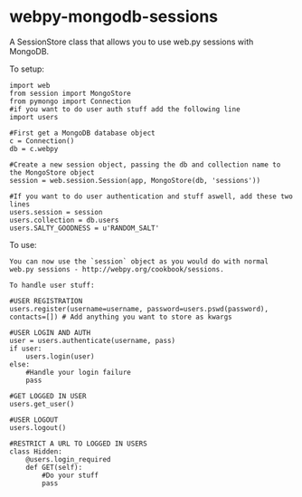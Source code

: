 webpy-mongodb-sessions
===

A SessionStore class that allows you to use web.py sessions with MongoDB.

To setup:

    import web
    from session import MongoStore
    from pymongo import Connection
    #if you want to do user auth stuff add the following line
    import users
 
    #First get a MongoDB database object
    c = Connection()
    db = c.webpy

    #Create a new session object, passing the db and collection name to the MongoStore object
    session = web.session.Session(app, MongoStore(db, 'sessions'))

    #If you want to do user authentication and stuff aswell, add these two lines
    users.session = session
    users.collection = db.users
    users.SALTY_GOODNESS = u'RANDOM_SALT'
 
To use:
   
    You can now use the `session` object as you would do with normal web.py sessions - http://webpy.org/cookbook/sessions.

    To handle user stuff:

    #USER REGISTRATION
    users.register(username=username, password=users.pswd(password), contacts=[]) # Add anything you want to store as kwargs

    #USER LOGIN AND AUTH
    user = users.authenticate(username, pass)
    if user:
        users.login(user)
    else:
        #Handle your login failure
        pass

    #GET LOGGED IN USER
    users.get_user()

    #USER LOGOUT
    users.logout()

    #RESTRICT A URL TO LOGGED IN USERS
    class Hidden:
        @users.login_required
        def GET(self):
            #Do your stuff
            pass
